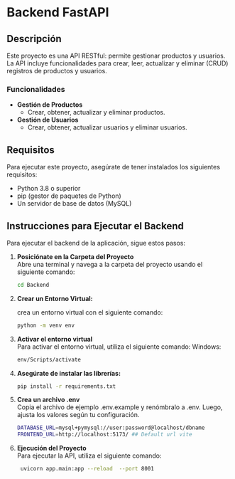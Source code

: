 # Backend FastAPI

## Descripción

Este proyecto es una API RESTful: permite gestionar productos y usuarios. La API incluye funcionalidades para crear, leer, actualizar y eliminar (CRUD) registros de productos y usuarios.

### Funcionalidades

- **Gestión de Productos**
  - Crear, obtener, actualizar y eliminar productos.
- **Gestión de Usuarios**
  - Crear, obtener, actualizar usuarios y eliminar usuarios.

## Requisitos

Para ejecutar este proyecto, asegúrate de tener instalados los siguientes requisitos:

- Python 3.8 o superior
- pip (gestor de paquetes de Python)
- Un servidor de base de datos (MySQL)

## Instrucciones para Ejecutar el Backend

Para ejecutar el backend de la aplicación, sigue estos pasos:

1. **Posiciónate en la Carpeta del Proyecto**  
   Abre una terminal y navega a la carpeta del proyecto usando el siguiente comando:

   ```bash
   cd Backend
   ```

2. **Crear un Entorno Virtual:**

   crea un entorno virtual con el siguiente comando:

   ```bash
   python -m venv env
   ```

3. **Activar el entorno virtual**  
   Para activar el entorno virtual, utiliza el siguiente comando:
   Windows:
   ```bash
   env/Scripts/activate
   ```
4. **Asegúrate de instalar las librerías:**

   ```bash
   pip install -r requirements.txt
   ```

5. **Crea un archivo .env**  
   Copia el archivo de ejemplo .env.example y renómbralo a .env. Luego, ajusta los valores según tu configuración.

   ```bash
   DATABASE_URL=mysql+pymysql://user:password@localhost/dbname
   FRONTEND_URL=http://localhost:5173/ ## Default url vite
   ```

6. **Ejecución del Proyecto**  
   Para ejecutar la API, utiliza el siguiente comando:
   ```bash
    uvicorn app.main:app --reload  --port 8001
   ```
